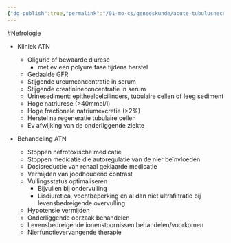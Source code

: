 ```yaml
---
{"dg-publish":true,"permalink":"/01-mo-cs/geneeskunde/acute-tubulusnecrose/","noteIcon":"","created":"2024-11-24T10:56:53.580+01:00","updated":"2024-12-29T13:58:43.453+01:00"}
---
```


#Nefrologie 

- Kliniek ATN
    - Oligurie of bewaarde diurese
        - met ev een polyure fase tijdens herstel
    - Gedaalde GFR
    - Stijgende ureumconcentratie in serum
    - Stijgende creatinineconcentratie in serum
    - Urinesediment: epitheelcelcilinders, tubulaire cellen of leeg sediment
    - Hoge natriurese (>40mmol/l)
    - Hoge fractionele natriumexcretie (>2%)
    - Herstel na regeneratie tubulaire cellen
    - Ev afwijking van de onderliggende ziekte


- Behandeling ATN
    - Stoppen nefrotoxische medicatie
    - Stoppen medicatie die autoregulatie van de nier beïnvloeden
    - Dosisreductie van renaal geklaarde medicatie
    - Vermijden van joodhoudend contrast
    - Vullingsstatus optimaliseren
        - Bijvullen bij ondervulling
        - Lisdiuretica, vochtbeperking en al dan niet ultrafiltratie bij levensbedreigende overvulling
    - Hypotensie vermijden
    - Onderliggende oorzaak behandelen
    - Levensbedreigende ionenstoornissen behandelen/voorkomen
    - Nierfunctievervangende therapie